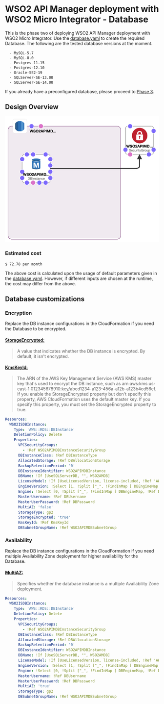 # WSO2 API Manager deployment with WSO2 Micro Integrator - Database

This is the phase two of deploying WSO2 API Manager deployment with WSO2 Micro Integrator. Use the [database.yaml](database.yaml) to create the required Database. The following are the tested database versions at the moment.

```
  - MySQL-5.7
  - MySQL-8.0
  - Postgres-11.15
  - Postgres-12.10
  - Oracle-SE2-19
  - SQLServer-SE-13.00
  - SQLServer-SE-14.00
```

If you already have a preconfigured database, please proceed to [Phase 3](../product/README.md).

## Design Overview

![Design Overview](../images/database.png)

### Estimated cost

```
$ 72.78 per month
```
The above cost is calculated upon the usage of default parameters given in the [database.yaml](database.yaml). However, if different inputs are chosen at the runtime, the cost may differ from the above.

## Database customizations

### Encryption

Replace the DB instance configurations in the CloudFormation if you need the Database to be encrypted.

#### [StorageEncrypted:](https://docs.aws.amazon.com/AWSCloudFormation/latest/UserGuide/aws-properties-rds-database-instance.html)

> A value that indicates whether the DB instance is encrypted. By default, it isn't encrypted.


#### [KmsKeyId:](https://docs.aws.amazon.com/AWSCloudFormation/latest/UserGuide/aws-properties-rds-database-instance.html)

> The ARN of the AWS Key Management Service (AWS KMS) master key that's used to encrypt the DB instance, such as arn:aws:kms:us-east-1:012345678910:key/abcd1234-a123-456a-a12b-a123b4cd56ef. If you enable the StorageEncrypted property but don't specify this property, AWS CloudFormation uses the default master key. If you specify this property, you must set the StorageEncrypted property to true.

```yaml
Resources:
  WSO2ISDBInstance:
    Type: 'AWS::RDS::DBInstance'
    DeletionPolicy: Delete
    Properties:
      VPCSecurityGroups:
        - !Ref WSO2APIMDBInstanceSecurityGroup
      DBInstanceClass: !Ref DBInstanceType
      AllocatedStorage: !Ref DBAllocationStorage
      BackupRetentionPeriod: '0'
      DBInstanceIdentifier: WSO2APIMDBInstance
      DBName: !If [UseSQLServerDB, "", WSO2AMDB]
      LicenseModel: !If [UseLicensedVersion, license-included, !Ref 'AWS::NoValue']
      EngineVersion: !Select [1, !Split ["_", !FindInMap [ DBEngineMap, !Ref DB, DBEngine]]]
      Engine: !Select [0, !Split ["_", !FindInMap [ DBEngineMap, !Ref DB, DBEngine]]]
      MasterUsername: !Ref DBUsername
      MasterUserPassword: !Ref DBPassword
      MultiAZ: 'false'
      StorageType: gp2
      StorageEncrypted: 'true'
      KmsKeyId: !Ref KmsKeyId
      DBSubnetGroupName: !Ref WSO2APIMDBSubnetGroup

```

### Availability

Replace the DB instance configurations in the CloudFormation if you need multiple Availability Zone deployment for higher availability for the Database.

#### [MultiAZ:](https://docs.aws.amazon.com/AWSCloudFormation/latest/UserGuide/aws-properties-rds-database-instance.html)

> Specifies whether the database instance is a multiple Availability Zone deployment.

```yaml
Resources:
  WSO2ISDBInstance:
    Type: 'AWS::RDS::DBInstance'
    DeletionPolicy: Delete
    Properties:
      VPCSecurityGroups:
        - !Ref WSO2APIMDBInstanceSecurityGroup
      DBInstanceClass: !Ref DBInstanceType
      AllocatedStorage: !Ref DBAllocationStorage
      BackupRetentionPeriod: '0'
      DBInstanceIdentifier: WSO2APIMDBInstance
      DBName: !If [UseSQLServerDB, "", WSO2AMDB]
      LicenseModel: !If [UseLicensedVersion, license-included, !Ref 'AWS::NoValue']
      EngineVersion: !Select [1, !Split ["_", !FindInMap [ DBEngineMap, !Ref DB, DBEngine]]]
      Engine: !Select [0, !Split ["_", !FindInMap [ DBEngineMap, !Ref DB, DBEngine]]]
      MasterUsername: !Ref DBUsername
      MasterUserPassword: !Ref DBPassword
      MultiAZ: 'true'
      StorageType: gp2
      DBSubnetGroupName: !Ref WSO2APIMDBSubnetGroup
```
